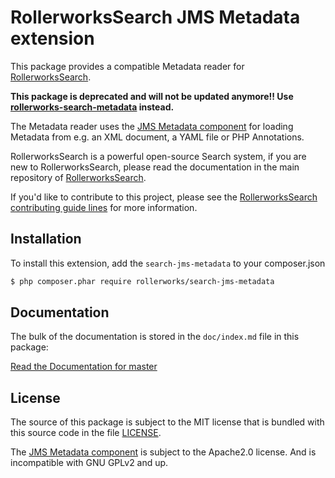 RollerworksSearch JMS Metadata extension
========================================

This package provides a compatible Metadata reader for [RollerworksSearch][1].

**This package is deprecated and will not be updated anymore!! Use [rollerworks-search-metadata](https://github.com/rollerworks/rollerworks-search-metadata) instead.**

The Metadata reader uses the [JMS Metadata component][2] for loading Metadata
from e.g. an XML document, a YAML file or PHP Annotations.

RollerworksSearch is a powerful open-source Search system, if you are new to
RollerworksSearch, please read the documentation in the main repository
of [RollerworksSearch][1].

If you'd like to contribute to this project, please see the [RollerworksSearch contributing guide lines][3]
for more information.

Installation
------------

To install this extension, add the `search-jms-metadata` to your composer.json

```bash
$ php composer.phar require rollerworks/search-jms-metadata
```

Documentation
-------------

The bulk of the documentation is stored in the `doc/index.md`
file in this package:

[Read the Documentation for master][4]

License
-------

The source of this package is subject to the MIT license that is bundled
with this source code in the file [LICENSE](LICENSE).

The [JMS Metadata component][2] is subject to the Apache2.0 license.
And is incompatible with GNU GPLv2 and up. 

[1]: https://github.com/rollerworks/RollerworksSearch
[2]: https://github.com/schmittjoh/metadata
[3]: https://github.com/rollerworks/RollerworksSearch#contributing
[4]: https://github.com/rollerworks/rollerworks-jms-metadata/blob/master/doc/index.md
